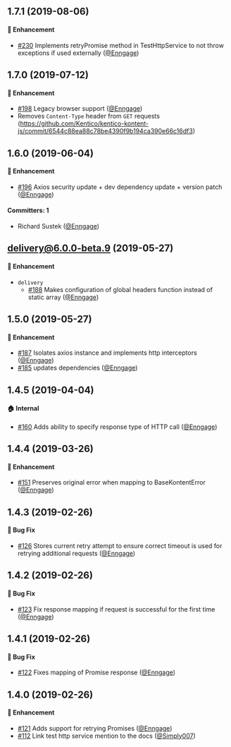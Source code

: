 ## 1.7.1 (2019-08-06)

#### :rocket: Enhancement
  * [#230](https://github.com/Kentico/kentico-kontent-js/pull/230) Implements retryPromise method in TestHttpService to not throw exceptions if used externally ([@Enngage](https://github.com/Enngage))

## 1.7.0 (2019-07-12)

#### :rocket: Enhancement
  * [#198](https://github.com/Kentico/kentico-kontent-js/pull/198) Legacy browser support ([@Enngage](https://github.com/Enngage))
  * Removes `Content-Type` header from `GET` requests (https://github.com/Kentico/kentico-kontent-js/commit/6544c88ea88c78be4390f9b194ca390e66c16df3)

## 1.6.0 (2019-06-04)

#### :rocket: Enhancement
  * [#196](https://github.com/Kentico/kentico-kontent-js/pull/196) Axios security update + dev dependency update + version patch ([@Enngage](https://github.com/Enngage))

#### Committers: 1
- Richard Sustek ([@Enngage](https://github.com/Enngage))


## delivery@6.0.0-beta.9 (2019-05-27)

#### :rocket: Enhancement
* `delivery`
  * [#188](https://github.com/Kentico/kentico-kontent-js/pull/188) Makes configuration of global headers function instead of static array ([@Enngage](https://github.com/Enngage))

## 1.5.0 (2019-05-27)

#### :rocket: Enhancement
  * [#187](https://github.com/Kentico/kentico-kontent-js/pull/187) Isolates axios instance and implements http interceptors  ([@Enngage](https://github.com/Enngage))
  * [#185](https://github.com/Kentico/kentico-kontent-js/pull/185) updates dependencies ([@Enngage](https://github.com/Enngage))

## 1.4.5 (2019-04-04)

#### :house: Internal
  * [#160](https://github.com/Kentico/kentico-kontent-js/pull/160) Adds ability to specify response type of HTTP call ([@Enngage](https://github.com/Enngage))

## 1.4.4 (2019-03-26)

#### :rocket: Enhancement
  * [#151](https://github.com/Kentico/kentico-kontent-js/pull/151) Preserves original error when mapping to BaseKontentError ([@Enngage](https://github.com/Enngage))

## 1.4.3 (2019-02-26)

#### :bug: Bug Fix
  * [#126](https://github.com/Kentico/kentico-kontent-js/pull/126) Stores current retry attempt to ensure correct timeout is used for retrying additional requests ([@Enngage](https://github.com/Enngage))
  
## 1.4.2 (2019-02-26)

#### :bug: Bug Fix
  * [#123](https://github.com/Kentico/kentico-kontent-js/pull/123) Fix response mapping if request is successful for the first time ([@Enngage](https://github.com/Enngage))
  
## 1.4.1 (2019-02-26)

#### :bug: Bug Fix
  * [#122](https://github.com/Kentico/kentico-kontent-js/pull/122) Fixes mapping of Promise response ([@Enngage](https://github.com/Enngage))
  
## 1.4.0 (2019-02-26)

#### :rocket: Enhancement
  * [#121](https://github.com/Kentico/kentico-kontent-js/pull/121) Adds support for retrying Promises ([@Enngage](https://github.com/Enngage))
  * [#112](https://github.com/Kentico/kentico-kontent-js/pull/112) Link test http service mention to the docs ([@Simply007](https://github.com/Simply007))
